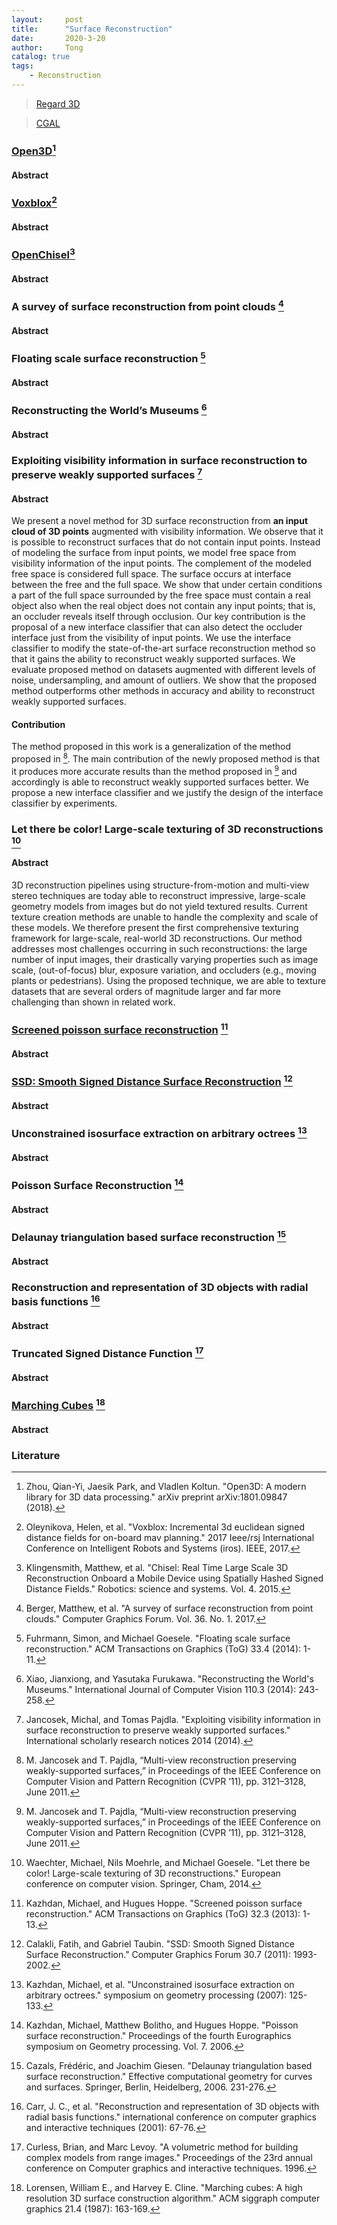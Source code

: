 ```yaml
---
layout:     post
title:      "Surface Reconstruction"
date:       2020-3-20
author:     Tong
catalog: true
tags:
    - Reconstruction
---
```


> [Regard 3D](http://www.regard3d.org/index.php)

> [CGAL](https://www.cgal.org/)

### [Open3D](https://github.com/intel-isl/Open3D)[^Zhou18]

#### Abstract

### [Voxblox](https://github.com/ethz-asl/voxblox)[^Oleynikova17]

#### Abstract

### [OpenChisel](https://github.com/personalrobotics/OpenChisel)[^Klingensmith15]

#### Abstract

### A survey of surface reconstruction from point clouds [^Berger17]

#### Abstract

### Floating scale surface reconstruction [^Fuhrmann14]

#### Abstract

### Reconstructing the World’s Museums [^Xiao14]

#### Abstract

### Exploiting visibility information in surface reconstruction to preserve weakly supported surfaces [^Jancosek14]

#### Abstract

We present a novel method for 3D surface reconstruction from __an input cloud of 3D points__ augmented with visibility information. We observe that it is possible to reconstruct surfaces that do not contain input points. Instead of modeling the surface from input points, we model free space from visibility information of the input points. The complement of the modeled free space is considered full space. The surface occurs at interface between the free and the full space. We show that under certain conditions a part of the full space surrounded by the free space must contain a real object also when the real object does not contain any input points; that is, an occluder reveals itself through occlusion. Our key contribution is the proposal of a new interface classifier that can also detect the occluder interface just from the visibility of input points. We use the interface classifier to modify the state-of-the-art surface reconstruction method so that it gains the ability to reconstruct weakly supported surfaces. We evaluate proposed method on datasets augmented with different levels of noise, undersampling, and amount of outliers. We show that the proposed method outperforms other methods in accuracy and ability to reconstruct weakly supported surfaces.

#### Contribution

The method proposed in this work is a generalization of the method proposed in [^Jancosek11]. The main contribution of the newly proposed method is that it produces more accurate results than the method proposed in [^Jancosek11] and accordingly is able to reconstruct weakly supported surfaces better. We propose a new interface classifier and we justify the design of the interface classifier by experiments.

### Let there be color! Large-scale texturing of 3D reconstructions [^Waechter14]

#### Abstract

3D reconstruction pipelines using structure-from-motion and multi-view stereo techniques are today able to reconstruct impressive, large-scale geometry models from images but do not yield textured results. Current texture creation methods are unable to handle the complexity and scale of these models. We therefore present the first comprehensive texturing framework for large-scale, real-world 3D reconstructions. Our method addresses most challenges occurring in such reconstructions: the large number of input images, their drastically varying properties such as image scale, (out-of-focus) blur, exposure variation, and occluders (e.g., moving plants or pedestrians). Using the proposed technique, we are able to texture datasets that are several orders of magnitude larger and far more challenging than shown in related work.

### [Screened poisson surface reconstruction](http://hhoppe.com/proj/poissonrecon/) [^Kazhdan13]

#### Abstract

### [SSD: Smooth Signed Distance Surface Reconstruction](http://mesh.brown.edu/ssd/index.html) [^Calakli11]

#### Abstract

### Unconstrained isosurface extraction on arbitrary octrees [^Kazhdan07]

#### Abstract

### Poisson Surface Reconstruction [^Kazhdan06]

#### Abstract

### Delaunay triangulation based surface reconstruction [^Cazals06]

#### Abstract

### Reconstruction and representation of 3D objects with radial basis functions [^Carr01]

#### Abstract

### Truncated Signed Distance Function [^Curless96]

#### Abstract

### [Marching Cubes](http://graphics.stanford.edu/~mdfisher/MarchingCubes.html) [^Lorensen87]

#### Abstract

### Literature

[^Xiao14]: Xiao, Jianxiong, and Yasutaka Furukawa. "Reconstructing the World's Museums." International Journal of Computer Vision 110.3 (2014): 243-258.

[^Jancosek14]: Jancosek, Michal, and Tomas Pajdla. "Exploiting visibility information in surface reconstruction to preserve weakly supported surfaces." International scholarly research notices 2014 (2014).

[^Waechter14]: Waechter, Michael, Nils Moehrle, and Michael Goesele. "Let there be color! Large-scale texturing of 3D reconstructions." European conference on computer vision. Springer, Cham, 2014.

[^Jancosek11]: M. Jancosek and T. Pajdla, “Multi-view reconstruction preserving weakly-supported surfaces,” in Proceedings of the IEEE Conference on Computer Vision and Pattern Recognition (CVPR ’11), pp. 3121–3128, June 2011.

[^Berger17]: Berger, Matthew, et al. "A survey of surface reconstruction from point clouds." Computer Graphics Forum. Vol. 36. No. 1. 2017.

[^Cazals06]: Cazals, Frédéric, and Joachim Giesen. "Delaunay triangulation based surface reconstruction." Effective computational geometry for curves and surfaces. Springer, Berlin, Heidelberg, 2006. 231-276.

[^Fuhrmann14]: Fuhrmann, Simon, and Michael Goesele. "Floating scale surface reconstruction." ACM Transactions on Graphics (ToG) 33.4 (2014): 1-11.

[^Carr01]: Carr, J. C., et al. "Reconstruction and representation of 3D objects with radial basis functions." international conference on computer graphics and interactive techniques (2001): 67-76.

[^Kazhdan13]: Kazhdan, Michael, and Hugues Hoppe. "Screened poisson surface reconstruction." ACM Transactions on Graphics (ToG) 32.3 (2013): 1-13.

[^Kazhdan07]: Kazhdan, Michael, et al. "Unconstrained isosurface extraction on arbitrary octrees." symposium on geometry processing (2007): 125-133.

[^Kazhdan06]: Kazhdan, Michael, Matthew Bolitho, and Hugues Hoppe. "Poisson surface reconstruction." Proceedings of the fourth Eurographics symposium on Geometry processing. Vol. 7. 2006.

[^Lorensen87]: Lorensen, William E., and Harvey E. Cline. "Marching cubes: A high resolution 3D surface construction algorithm." ACM siggraph computer graphics 21.4 (1987): 163-169.

[^Curless96]: Curless, Brian, and Marc Levoy. "A volumetric method for building complex models from range images." Proceedings of the 23rd annual conference on Computer graphics and interactive techniques. 1996.

[^Klingensmith15]: Klingensmith, Matthew, et al. "Chisel: Real Time Large Scale 3D Reconstruction Onboard a Mobile Device using Spatially Hashed Signed Distance Fields." Robotics: science and systems. Vol. 4. 2015.

[^Oleynikova17]: Oleynikova, Helen, et al. "Voxblox: Incremental 3d euclidean signed distance fields for on-board mav planning." 2017 Ieee/rsj International Conference on Intelligent Robots and Systems (iros). IEEE, 2017.

[^Zhou18]: Zhou, Qian-Yi, Jaesik Park, and Vladlen Koltun. "Open3D: A modern library for 3D data processing." arXiv preprint arXiv:1801.09847 (2018).

[^Calakli11]: Calakli, Fatih, and Gabriel Taubin. "SSD: Smooth Signed Distance Surface Reconstruction." Computer Graphics Forum 30.7 (2011): 1993-2002.